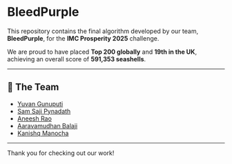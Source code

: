 # BleedPurple

This repository contains the final algorithm developed by our team, **BleedPurple**, for the **IMC Prosperity 2025** challenge.

We are proud to have placed **Top 200 globally** and **19th in the UK**, achieving an overall score of **591,353 seashells**.

---

## 🧠 The Team

- [Yuvan Gunuputi](https://www.linkedin.com/in/yuvan-gunuputi/)
- [Sam Saji Pynadath](https://www.linkedin.com/in/samsaji-pynadath/)
- [Aneesh Rao](https://www.linkedin.com/in/aneesh-rao-2b9969247/)
- [Aaravamudhan Balaji](https://www.linkedin.com/in/aaravamudhan-balaji-444a03292/)
- [Kanishq Manocha](https://www.linkedin.com/in/kanishqmanocha/)

---

Thank you for checking out our work!

